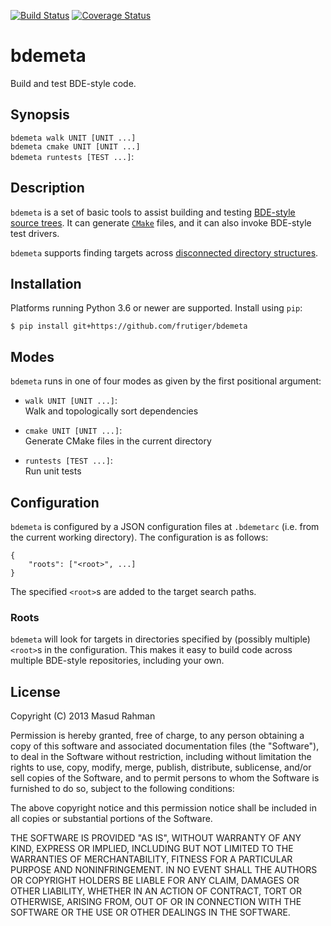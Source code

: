 [![Build Status](https://img.shields.io/travis/frutiger/bdemeta/master.svg?style=flat-square)](https://travis-ci.org/frutiger/bdemeta)
[![Coverage Status](https://img.shields.io/coveralls/frutiger/bdemeta/master.svg?style=flat-square)](https://coveralls.io/r/frutiger/bdemeta?branch=master)

# bdemeta

Build and test BDE-style code.

## Synopsis

`bdemeta walk UNIT [UNIT ...]`<br/>
`bdemeta cmake UNIT [UNIT ...]`<br/>
`bdemeta runtests [TEST ...]`:

## Description

`bdemeta` is a set of basic tools to assist building and testing [BDE-style
source trees](https://github.com/bloomberg/bde).  It can generate
[`CMake`](https://cmake.org) files, and it can also invoke BDE-style test
drivers.

`bdemeta` supports finding targets across [disconnected directory
structures](#roots).

## Installation

Platforms running Python 3.6 or newer are supported.  Install using `pip`:

    $ pip install git+https://github.com/frutiger/bdemeta

## Modes

`bdemeta` runs in one of four modes as given by the first positional argument:

  * `walk UNIT [UNIT ...]`:<br/>
    Walk and topologically sort dependencies

  * `cmake UNIT [UNIT ...]`:<br/>
    Generate CMake files in the current directory

  * `runtests [TEST ...]`:<br/>
    Run unit tests

## Configuration

`bdemeta` is configured by a JSON configuration files at `.bdemetarc` (i.e.
from the current working directory).  The configuration is as follows:

    {
        "roots": ["<root>", ...]
    }

The specified `<root>`s are added to the target search paths.

### Roots

`bdemeta` will look for targets in directories specified by (possibly multiple)
`<root>`s in the configuration.  This makes it easy to build code across
multiple BDE-style repositories, including your own.

## License

Copyright (C) 2013 Masud Rahman

Permission is hereby granted, free of charge, to any person obtaining a copy of
this software and associated documentation files (the "Software"), to deal in
the Software without restriction, including without limitation the rights to
use, copy, modify, merge, publish, distribute, sublicense, and/or sell copies
of the Software, and to permit persons to whom the Software is furnished to do
so, subject to the following conditions:

The above copyright notice and this permission notice shall be included in all
copies or substantial portions of the Software.

THE SOFTWARE IS PROVIDED "AS IS", WITHOUT WARRANTY OF ANY KIND, EXPRESS OR
IMPLIED, INCLUDING BUT NOT LIMITED TO THE WARRANTIES OF MERCHANTABILITY,
FITNESS FOR A PARTICULAR PURPOSE AND NONINFRINGEMENT. IN NO EVENT SHALL THE
AUTHORS OR COPYRIGHT HOLDERS BE LIABLE FOR ANY CLAIM, DAMAGES OR OTHER
LIABILITY, WHETHER IN AN ACTION OF CONTRACT, TORT OR OTHERWISE, ARISING FROM,
OUT OF OR IN CONNECTION WITH THE SOFTWARE OR THE USE OR OTHER DEALINGS IN THE
SOFTWARE.

